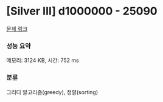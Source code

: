 # [Silver III] d1000000 - 25090 

[문제 링크](https://www.acmicpc.net/problem/25090) 

### 성능 요약

메모리: 3124 KB, 시간: 752 ms

### 분류

그리디 알고리즘(greedy), 정렬(sorting)

